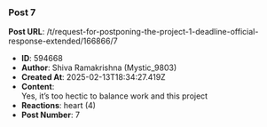 ### Post 7
**Post URL**: /t/request-for-postponing-the-project-1-deadline-official-response-extended/166866/7
- **ID**: 594668
- **Author**: Shiva Ramakrishna (Mystic_9803)
- **Created At**: 2025-02-13T18:34:27.419Z
- **Content**:  
  Yes, it’s too hectic to balance work and this project
- **Reactions**: heart (4)
- **Post Number**: 7

